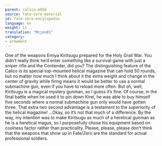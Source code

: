 ```yaml
---
parent: calico-m950
source: fate-zero-material
id: fate-zero-encylopedia
language: en
weight: 11
translation: "Mcjon01"
category:
- armament
---
```


One of the weapons Emiya Kiritsugu prepared for the Holy Grail War. You didn’t really think he’d enter something like a survival game with just a sniper rifle and the Contender, did you?
The distinguishing feature of the Calico is its special top-mounted helical magazine that can hold 50 rounds, but no matter how much I think about it the extra weight and change in the center of gravity while firing means it would be better to use a normal submachine gun, even if you have to reload more often. But oh, well, Kiritsugu is a magical mystery gunman, so I guess it’s fine.
Of course, in the final battle when he used it to pin down Kirei, he was able to buy himself five seconds where a normal submachine gun only would have gotten three. That extra two second advantage is a testament to the superiority of the helical magazine! …Okay, so it’s not that much of a difference.
By the way, my intention was to make Kiritsugu as much of a heretical gunman as he is a heretical magus, so I purposefully chose his equipment based on coolness factor rather than practicality. Please, please, please don’t think that the weapons that show up in Fate/Zero are the standard for actual professional soldiers.
